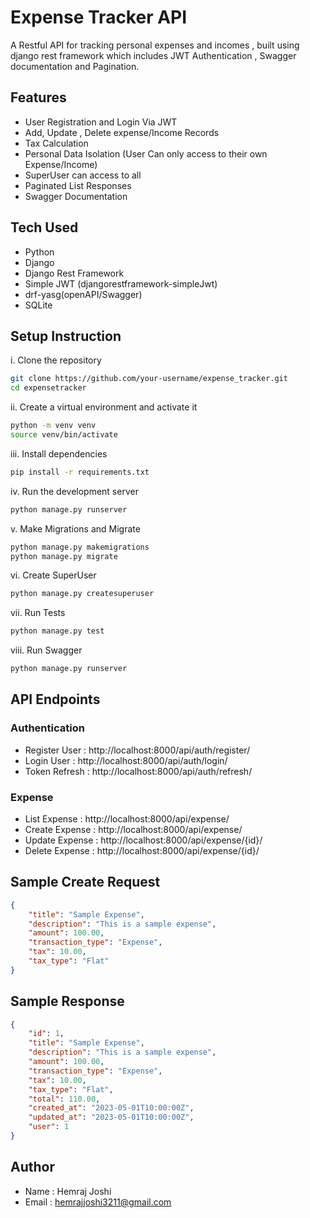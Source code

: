 # Expense Tracker API
A Restful API for tracking personal expenses and incomes , built using django rest framework which includes
 JWT Authentication , Swagger documentation and Pagination. 


## Features
- User Registration and Login Via JWT
- Add, Update , Delete expense/Income Records
- Tax Calculation
- Personal Data Isolation (User Can only access to their own Expense/Income)
- SuperUser can access to all
- Paginated List Responses
- Swagger Documentation


## Tech Used
- Python 
- Django
- Django Rest Framework
- Simple JWT (djangorestframework-simpleJwt)
- drf-yasg(openAPI/Swagger)
- SQLite


## Setup Instruction

i. Clone the repository

```bash
git clone https://github.com/your-username/expense_tracker.git
cd expensetracker
```

ii. Create a virtual environment and activate it

```bash 
python -m venv venv
source venv/bin/activate
```

iii. Install dependencies

```bash
pip install -r requirements.txt
```

iv. Run the development server

```bash
python manage.py runserver
```

v. Make Migrations and Migrate

```bash
python manage.py makemigrations
python manage.py migrate
```

vi. Create SuperUser

```bash
python manage.py createsuperuser
```

vii. Run Tests

```bash
python manage.py test
```

viii. Run Swagger

```bash
python manage.py runserver
```

## API Endpoints


### Authentication
- Register User : http://localhost:8000/api/auth/register/
- Login User : http://localhost:8000/api/auth/login/
- Token Refresh : http://localhost:8000/api/auth/refresh/

### Expense
- List Expense : http://localhost:8000/api/expense/
- Create Expense : http://localhost:8000/api/expense/
- Update Expense : http://localhost:8000/api/expense/{id}/
- Delete Expense : http://localhost:8000/api/expense/{id}/


## Sample Create Request

```json
{
    "title": "Sample Expense",
    "description": "This is a sample expense",
    "amount": 100.00,
    "transaction_type": "Expense",
    "tax": 10.00,
    "tax_type": "Flat"
}
```

## Sample Response

```json
{
    "id": 1,
    "title": "Sample Expense",
    "description": "This is a sample expense",
    "amount": 100.00,
    "transaction_type": "Expense",
    "tax": 10.00,
    "tax_type": "Flat",
    "total": 110.00,
    "created_at": "2023-05-01T10:00:00Z",
    "updated_at": "2023-05-01T10:00:00Z",
    "user": 1
}
```

## Author 

- Name : Hemraj Joshi
- Email : hemrajjoshi3211@gmail.com


